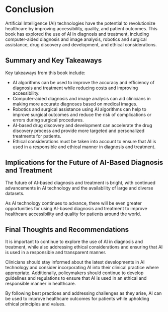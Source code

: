 # Conclusion

Artificial Intelligence (AI) technologies have the potential to revolutionize healthcare by improving accessibility, quality, and patient outcomes. This book has explored the use of AI in diagnosis and treatment, including computer-aided diagnosis and image analysis, robotics and surgical assistance, drug discovery and development, and ethical considerations.

Summary and Key Takeaways
-------------------------

Key takeaways from this book include:

* AI algorithms can be used to improve the accuracy and efficiency of diagnosis and treatment while reducing costs and improving accessibility.
* Computer-aided diagnosis and image analysis can aid clinicians in making more accurate diagnoses based on medical images.
* Robotics and surgical assistance using AI algorithms can help to improve surgical outcomes and reduce the risk of complications or errors during surgical procedures.
* AI-based drug discovery and development can accelerate the drug discovery process and provide more targeted and personalized treatments for patients.
* Ethical considerations must be taken into account to ensure that AI is used in a responsible and ethical manner in diagnosis and treatment.

Implications for the Future of AI-Based Diagnosis and Treatment
---------------------------------------------------------------

The future of AI-based diagnosis and treatment is bright, with continued advancements in AI technology and the availability of large and diverse datasets.

As AI technology continues to advance, there will be even greater opportunities for using AI-based diagnosis and treatment to improve healthcare accessibility and quality for patients around the world.

Final Thoughts and Recommendations
----------------------------------

It is important to continue to explore the use of AI in diagnosis and treatment, while also addressing ethical considerations and ensuring that AI is used in a responsible and transparent manner.

Clinicians should stay informed about the latest developments in AI technology and consider incorporating AI into their clinical practice where appropriate. Additionally, policymakers should continue to develop guidelines and regulations to ensure that AI is used in an ethical and responsible manner in healthcare.

By following best practices and addressing challenges as they arise, AI can be used to improve healthcare outcomes for patients while upholding ethical principles and values.